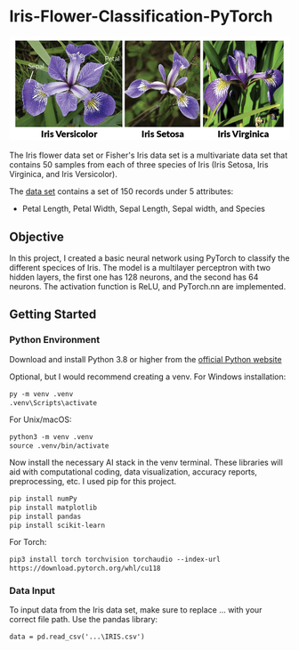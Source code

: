 # Iris-Flower-Classification-PyTorch
![[Iris Flowers]|100](assets/iris_flowers.png)

The Iris flower data set or Fisher's Iris data set is a multivariate data set that contains 50 samples from each of three species of Iris (Iris Setosa, Iris Virginica, and Iris Versicolor).

The [data set](IRIS.csv) contains a set of 150 records under 5 attributes:
- Petal Length, Petal Width, Sepal Length, Sepal width, and Species

## Objective

In this project, I created a basic neural network using PyTorch to classify the different specices of Iris. The model is a multilayer perceptron with two hidden layers, the first one has 128 neurons, and the second
has 64 neurons. The activation function is ReLU, and PyTorch.nn are implemented.

## Getting Started
### Python Environment
Download and install Python 3.8 or higher from the [official Python website](https://www.python.org/downloads/)

Optional, but I would recommend creating a venv. For Windows installation:
```
py -m venv .venv
.venv\Scripts\activate
```
For Unix/macOS:
```
python3 -m venv .venv
source .venv/bin/activate
```

Now install the necessary AI stack in the venv terminal. These libraries will aid with computational coding, data visualization, accuracy reports, preprocessing, etc. I used pip for this project.
```
pip install numPy
pip install matplotlib
pip install pandas
pip install scikit-learn
```

For Torch:
```
pip3 install torch torchvision torchaudio --index-url https://download.pytorch.org/whl/cu118
```

### Data Input
To input data from the Iris data set, make sure to replace ... with your correct file path. Use the pandas library:
```
data = pd.read_csv('...\IRIS.csv')
```
